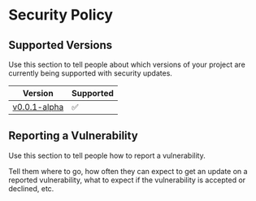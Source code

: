 # Security Policy

## Supported Versions

Use this section to tell people about which versions of your project are
currently being supported with security updates.

| Version | Supported          |
| ------- | ------------------ |
| [v0.0.1-alpha](https://github.com/psgrigoletti/margemliquida-streamlit/releases/tag/v0.0.1-alpha)   | :white_check_mark: |

## Reporting a Vulnerability

Use this section to tell people how to report a vulnerability.

Tell them where to go, how often they can expect to get an update on a
reported vulnerability, what to expect if the vulnerability is accepted or
declined, etc.
